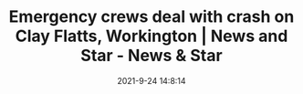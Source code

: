---
"title": "Emergency crews deal with crash on Clay Flatts, Workington | News and Star - News & Star"
"date": "2021-9-24 14:8:14"
"feed_name": "GOOGLENEWSINDUSTRIAL"
"feed_website": "https://news.google.com/search?q=industrial%2Bincident&hl=en-US&gl=US&ceid=US:en"
"feed_rss": "https://news.google.com/rss/search?q=industrial%2Bincident&hl=en-US&gl=US&ceid=US:en"
"link": "https://www.newsandstar.co.uk/news/19603762.emergency-crews-deal-crash-clay-flatts-workington/"
"source": "{'href': 'https://www.newsandstar.co.uk', 'title': 'News & Star'}"
"file": "_posts/2021-1-1-77af04c590a6ec18117653e47e9ff65ecbdf49ad.md"
"accident": "0"
"drilling": "0"
"dead": "0"
"injured": "0"
"arrested": "0"
"where": "unknown site"
"place": "unknown place"
---